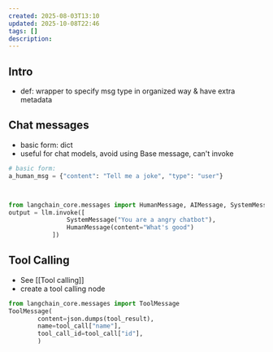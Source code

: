 ```yaml
---
created: 2025-08-03T13:10
updated: 2025-10-08T22:46
tags: []
description:
---
```



## Intro
* def: wrapper to specify msg type in organized way & have extra metadata

## Chat messages
* basic form: dict
* useful for chat models, avoid using Base message, can't invoke

```python
# basic form:
a_human_msg = {"content": "Tell me a joke", "type": "user"}



from langchain_core.messages import HumanMessage, AIMessage, SystemMessage
output = llm.invoke([
				SystemMessage("You are a angry chatbot"), 
				HumanMessage(content="What's good") 
			])
```
## Tool Calling
* See [[Tool calling]] 
* create a tool calling node

```python
from langchain_core.messages import ToolMessage
ToolMessage(
		content=json.dumps(tool_result),
		name=tool_call["name"],
		tool_call_id=tool_call["id"],
        )
```